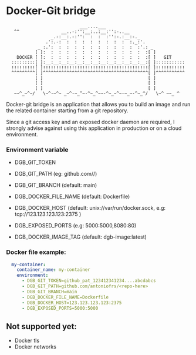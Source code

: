 # Docker-Git bridge

```
                            ___....___
   ^^                __..-:'':__:..:__:'':-..__
                 _.-:__:.-:'':  :  :  :'':-.:__:-._
               .':.-:  :  :  :  :  :  :  :  :  :._:'.
            _ :.':  :  :  :  :  :  :  :  :  :  :  :'.: _
           [ ]:  :  :  :  :  :  :  :  :  :  :  :  :  :[ ]
    DOCKER [ ]:  :  :  :  :  :  :  :  :  :  :  :  :  :[ ]   GIT
  :::::::::[ ]:__:__:__:__:__:__:__:__:__:__:__:__:__:[ ]:::::::::::
  !!!!!!!!![ ]!!!!!!!!!!!!!!!!!!!!!!!!!!!!!!!!!!!!!!!![ ]!!!!!!!!!!!
  ^^^^^^^^^[ ]^^^^^^^^^^^^^^^^^^^^^^^^^^^^^^^^^^^^^^^^[ ]^^^^^^^^^^^
           [ ]                                        [ ]
           [ ]                                        [ ]
           [ ]                                        [ ]
   ~~^_~^~/   \~^-~^~ _~^-~_^~-^~_^~~-^~_~^~-~_~-^~_^/   \~^ ~~_ ^
```
Docker-git bridge is an application that allows you to build an image and run
the related container starting from a git repository.

Since a git access key and an exposed docker daemon are required,
I strongly advise against using this application in production or on a cloud environment.


### Environment variable

- DGB_GIT_TOKEN
- DGB_GIT_PATH  (eg: github.com/<username>/<repo>)
- DGB_GIT_BRANCH (default: main)

- DGB_DOCKER_FILE_NAME (default: Dockerfile)
- DGB_DOCKER_HOST (default: unix://var/run/docker.sock, e.g: tcp://123.123.123.123:2375 )
- DGB_EXPOSED_PORTS (e.g: 5000:5000,8080:80)
- DGB_DOCKER_IMAGE_TAG (default: dgb-image:latest)

### Docker file example:

```yml
  my-container:
    container_name: my-container
    environment:
      - DGB_GIT_TOKEN=github_pat_123412341234....abcdabcs
      - DGB_GIT_PATH=github.com/antoniofrs/<repo-here>
      - DGB_GIT_BRANCH=main
      - DGB_DOCKER_FILE_NAME=Dockerfile
      - DGB_DOCKER_HOST=123.123.123.123:2375
      - DGB_EXPOSED_PORTS=5000:5000
```

## Not supported yet:
- Docker tls
- Docker networks
